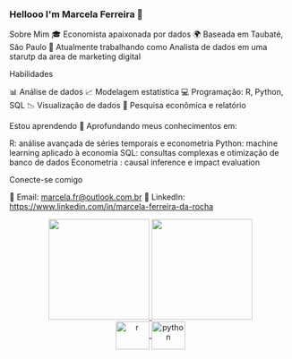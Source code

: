 ### Hellooo I'm Marcela Ferreira 👋



Sobre Mim
🎓 Economista apaixonada por dados 
🌍 Baseada em Taubaté, São Paulo
💼 Atualmente trabalhando como Analista de dados em uma starutp da area de marketing digital

Habilidades

📊 Análise de dados
📈 Modelagem estatística
💻 Programação: R, Python, SQL
📉 Visualização de dados
📑 Pesquisa econômica e relatório

Estou aprendendo
🌱 Aprofundando meus conhecimentos em:

R: análise avançada de séries temporais e econometria
Python: machine learning aplicado à economia
SQL: consultas complexas e otimização de banco de dados
Econometria : causal inference e impact evaluation

Conecte-se comigo

📧 Email: marcela.fr@outlook.com.br
🔗 LinkedIn: https://www.linkedin.com/in/marcela-ferreira-da-rocha

<div align="center">
  <a href="https://github.com/MarcelaFerreiraR">
  <img height="180em" src="https://github-readme-stats.vercel.app/api?username=MarcelaFerreiraR&show_icons=true&theme=synthwave&include_all_commits=true&count_private=true"/>
  <img height="180em" src="https://github-readme-stats.vercel.app/api/top-langs/?username=MarcelaFerreiraR&layout=compact&langs_count=7&theme=synthwave"/>

<div>

<img align="center" alt="r" height="50" width="60" src="https://cdn.jsdelivr.net/gh/devicons/devicon/icons/r/r-original.svg" />
<img align="center" alt="python" height="50" width="60" src="https://cdn.jsdelivr.net/gh/devicons/devicon/icons/python/python-original.svg" />
